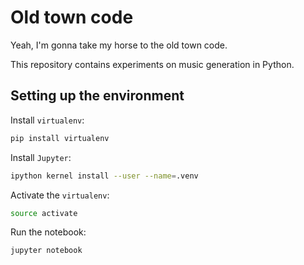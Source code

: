 # Old town code

Yeah, I'm gonna take my horse to the old town code.

This repository contains experiments on music generation in Python.

## Setting up the environment

Install `virtualenv`:

```sh
pip install virtualenv
```

Install `Jupyter`:

```sh
ipython kernel install --user --name=.venv
```

Activate the `virtualenv`:

```sh
source activate
```

Run the notebook:

```sh
jupyter notebook
```
